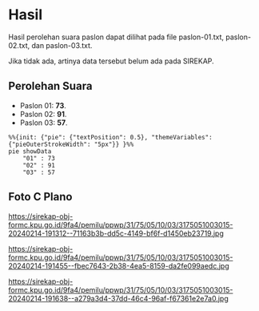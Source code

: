 # Hasil

Hasil perolehan suara paslon dapat dilihat pada file paslon-01.txt, paslon-02.txt, dan paslon-03.txt.

Jika tidak ada, artinya data tersebut belum ada pada SIREKAP.

## Perolehan Suara

 * Paslon 01: **73**.
 * Paslon 02: **91**.
 * Paslon 03: **57**.

```mermaid
%%{init: {"pie": {"textPosition": 0.5}, "themeVariables": {"pieOuterStrokeWidth": "5px"}} }%%
pie showData
    "01" : 73
    "02" : 91
    "03" : 57
```
## Foto C Plano

https://sirekap-obj-formc.kpu.go.id/9fa4/pemilu/ppwp/31/75/05/10/03/3175051003015-20240214-191312--71163b3b-dd5c-4149-bf6f-d1450eb23719.jpg

https://sirekap-obj-formc.kpu.go.id/9fa4/pemilu/ppwp/31/75/05/10/03/3175051003015-20240214-191455--fbec7643-2b38-4ea5-8159-da2fe099aedc.jpg

https://sirekap-obj-formc.kpu.go.id/9fa4/pemilu/ppwp/31/75/05/10/03/3175051003015-20240214-191638--a279a3d4-37dd-46c4-96af-f67361e2e7a0.jpg
